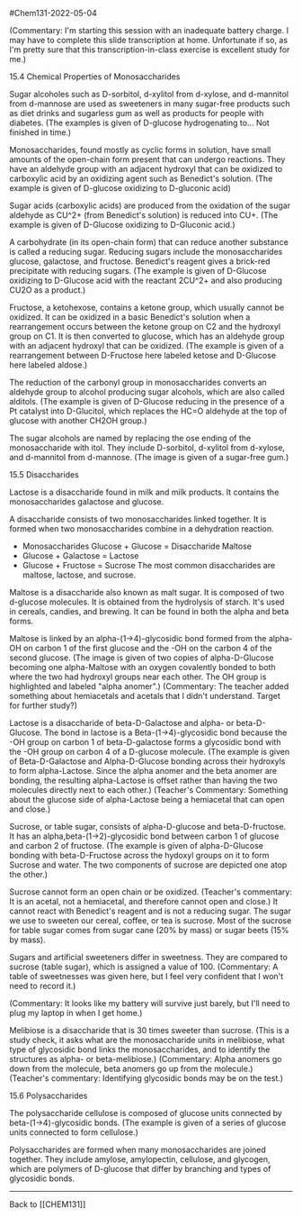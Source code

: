 #Chem131-2022-05-04

(Commentary: I'm starting this session with an inadequate battery charge.  I may have to complete this slide transcription at home.  Unfortunate if so, as I'm pretty sure that this transcription-in-class exercise is excellent study for me.)

15.4 Chemical Properties of Monosaccharides

Sugar alcoholes such as D-sorbitol, d-xylitol from d-xylose, and d-mannitol from d-mannose are used as sweeteners in many sugar-free products such as diet drinks and sugarless gum as well as products for people with diabetes.  (The examples is given of D-glucose hydrogenating to...  Not finished in time.)

Monosaccharides, found mostly as cyclic forms in solution, have small amounts of the open-chain form present that can undergo reactions.  They have an aldehyde group with an adjacent hydroxyl that can be oxidized to carboxylic acid by an oxidizing agent such as Benedict's solution.  (The example is given of D-glucose oxidizing to D-gluconic acid)

Sugar acids (carboxylic acids) are produced from the oxidation of the sugar aldehyde as CU^2+ (from Benedict's solution) is reduced into CU+.  (The example is given of D-Glucose oxidizing to D-Gluconic acid.)

A carbohydrate (in its open-chain form) that can reduce another substance is called a reducing sugar.  Reducing sugars include the monosaccharides glucose, galactose, and fructose.  Benedict's reagent gives a brick-red precipitate with reducing sugars.  (The example is given of D-Glucose oxidizing to D-Glucose acid with the reactant 2CU^2+ and also producing CU2O as a product.)

Fructose, a ketohexose, contains a ketone group, which usually cannot be oxidized.  It can be oxidized in a basic Benedict's solution when a rearrangement occurs between the ketone group on C2 and the hydroxyl group on C1.  It is then converted to glucose, which has an aldehyde group with an adjacent hydroxyl that can be oxidized.  (The example is given of a rearrangement between D-Fructose here labeled ketose and D-Glucose here labeled aldose.)

The reduction of the carbonyl group in monosaccharides converts an aldehyde group to alcohol producing sugar alcohols, which are also called alditols.  (The example is given of D-Glucose reducing in the presence of a Pt catalyst into D-Glucitol, which replaces the HC=O aldehyde at the top of glucose with another CH2OH group.)

The sugar alcohols are named by replacing the ose ending of the monosaccharide with itol.  They include D-sorbitol, d-xylitol from d-xylose, and d-mannitol from d-mannose.  (The image is given of a sugar-free gum.)

15.5 Disaccharides

Lactose is a disaccharide found in milk and milk products.  It contains the monosaccharides galactose and glucose.

A disaccharide consists of two monosaccharides linked together.  It is formed when two monosaccharides combine in a dehydration reaction.
 * Monosaccharides Glucose + Glucose = Disaccharide Maltose
 * Glucose + Galactose = Lactose
 * Glucose + Fructose = Sucrose
The most common disaccharides are maltose, lactose, and sucrose.

Maltose is a disaccharide also known as malt sugar.  It is composed of two d-glucose molecules.  It is obtained from the hydrolysis of starch.  It's used in cereals, candies, and brewing.  It can be found in both the alpha and beta forms.

Maltose is linked by an alpha-(1->4)-glycosidic bond formed from the alpha-OH on carbon 1 of the first glucose and the -OH on the carbon 4 of the second glucose.  (The image is given of two copies of alpha-D-Glucose becoming one alpha-Maltose with an oxygen covalently bonded to both where the two had hydroxyl groups near each other.  The OH group is highlighted and labeled "alpha anomer".)  (Commentary: The teacher added something about hemiacetals and acetals that I didn't understand.  Target for further study?)

Lactose is a disaccharide of beta-D-Galactose and alpha- or beta-D-Glucose.  The bond in lactose is a Beta-(1->4)-glycosidic bond because the -OH group on carbon 1 of beta-D-galactose forms a glycosidic bond with the -OH group on carbon 4 of a D-glucose molecule.  (The example is given of Beta-D-Galactose and Alpha-D-Glucose bonding across their hydroxyls to form alpha-Lactose.  Since the alpha anomer and the beta anomer are bonding, the resulting alpha-Lactose is offset rather than having the two molecules directly next to each other.)  (Teacher's Commentary: Something about the glucose side of alpha-Lactose being a hemiacetal that can open and close.)

Sucrose, or table sugar, consists of alpha-D-glucose and beta-D-fructose.  It has an alpha,beta-(1->2)-glycosidic bond between carbon 1 of glucose and carbon 2 of fructose.  (The example is given of alpha-D-Glucose bonding with beta-D-Fructose across the hydoxyl groups on it to form Sucrose and water.  The two components of sucrose are depicted one atop the other.)

Sucrose cannot form an open chain or be oxidized.  (Teacher's commentary: It is an acetal, not a hemiacetal, and therefore cannot open and close.)  It cannot react with Benedict's reagent and is not a reducing sugar.  The sugar we use to sweeten our cereal, coffee, or tea is sucrose.  Most of the sucrose for table sugar comes from sugar cane (20% by mass) or sugar beets (15% by mass).

Sugars and artificial sweeteners differ in sweetness.  They are compared to sucrose (table sugar), which is assigned a value of 100.  (Commentary: A table of sweetnesses was given here, but I feel very confident that I won't need to record it.)

(Commentary: It looks like my battery will survive just barely, but I'll need to plug my laptop in when I get home.)

Melibiose is a disaccharide that is 30 times sweeter than sucrose.  (This is a study check, it asks what are the monosaccharide units in melibiose, what type of glycosidic bond links the monosaccharides, and to identify the structures as alpha- or beta-melibiose.) (Commentary: Alpha anomers go down from the molecule, beta anomers go up from the molecule.)  (Teacher's commentary: Identifying glycosidic bonds may be on the test.)

15.6 Polysaccharides

The polysaccharide cellulose is composed of glucose units connected by beta-(1->4)-glycosidic bonds.  (The example is given of a series of glucose units connected to form cellulose.)

Polysaccharides are formed when many monosaccharides are joined together.  They include amylose, amylopectin, cellulose, and glycogen, which are polymers of D-glucose that differ by branching and types of glycosidic bonds.

---
Back to [[CHEM131]]